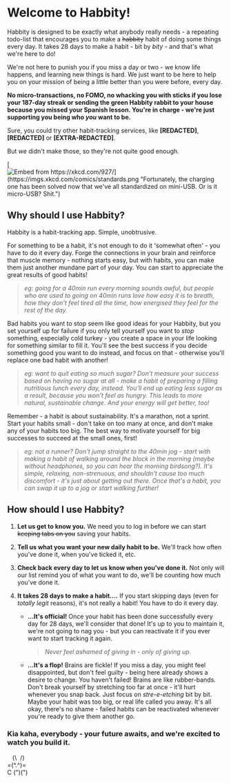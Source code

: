 # Welcome to Habbity!

Habbity is designed to be exactly what anybody really needs - a repeating todo-list that encourages you to make a ~~habbity~~ habit of doing some things every day. It takes 28 days to make a habit - bit by *bity* - and that's what we're here to do!

We're not here to punish you if you miss a day or two - we know life happens, and learning new things is hard. We just want to be here to help you on your mission of being a little better than you were before, every day.

**No micro-transactions, no FOMO, no whacking you with sticks if you lose your 187-day streak or sending the green Habbity rabbit to your house because you missed your Spanish lesson. You're in charge - we're just supporting you being who *you* want to be.**

Sure, you could try other habit-tracking services, like **[REDACTED]**, **[REDACTED]** or **[EXTRA-REDACTED]**.

But *we* didn't make those, so they're not quite good enough.

[![Embed from https://xkcd.com/927/](https://imgs.xkcd.com/comics/standards.png "Fortunately, the charging one has been solved now that we've all standardized on mini-USB. Or is it micro-USB? Shit.")](https://imgs.xkcd.com/comics/standards.png)

## Why should I use Habbity?

Habbity is a habit-tracking app. Simple, unobtrusive.

For something to be a habit, it's not enough to do it 'somewhat often' - you have to do it every day. Forge the connections in your brain and reinforce that muscle memory - nothing starts easy, but with habits, you can make them just another mundane part of your day. You can start to appreciate the great results of good habits!

> *eg: going for a 40min run every morning sounds awful, but people who are used to going on 40min runs love how easy it is to breath, how they don't feel tired all the time, how energised they feel for the rest of the day.*

Bad habits you want to stop seem like good ideas for your Habbity, but you set yourself up for failure if you only tell yourself you want to *stop* something, especially cold turkey - you create a space in your life looking for something similar to fill it. You'll see the best success if you decide something good you want to do instead, and focus on that - otherwise you'll replace one bad habit with another!

> *eg: want to quit eating so much sugar? Don't measure your success based on having no sugar at all - make a habit of preparing a filling nutritious lunch every day, instead. You'll end up eating less sugar as a result, because you won't feel as hungry. This leads to more natural, sustainable change. And your energy will get better, too!*

Remember - a habit is about sustainability. It's a marathon, not a sprint. Start your habits small - don't take on too many at once, and don't make any of your habits too big. The best way to motivate yourself for big successes to succeed at the small ones, first!

> *eg: not a runner? Don't jump straight to the 40min jog - start with making a habit of walking around the block in the morning (maybe without headphones, so you can hear the morning birdsong?). It's simple, relaxing, non-strenuous, and shouldn't cause too much discomfort - it's just about getting out there. Once that's a habit, you can swap it up to a jog or start walking further!*

## How should I use Habbity?

1.  **Let us get to know you.** We need you to log in before we can start ~~keeping tabs on you~~ saving your habits.
1.  **Tell us what you want your new daily habit to be.** We'll track how often you've done it, when you've ticked it, etc.
1.  **Check back every day to let us know when you've done it.** Not only will our list remind you of what you want to do, we'll be counting how much you've done it.
1.  **It takes 28 days to make a habit....** If you start skipping days (even for *totally legit* reasons), it's not really a habit! You have to do it every day.

    - **...It's official!** Once your habit has been done successfully every day for 28 days, we'll consider that done! It's up to you to maintain it, we're not going to nag you - but you can reactivate it if you ever want to start tracking it again.
      > *Never feel ashamed of giving in - only of giving up.*
    - **...It's a flop!** Brains are fickle! If you miss a day, you might feel disappointed, but don't feel guilty - being here already shows a desire to change. You haven't failed! Brains are like rubber-bands. Don't break yourself by stretching too far at once - it'll hurt whenever you snap back. Just focus on *stre-e-etching* bit by bit. Maybe your habit was too big, or real life called you away. It's all okay, there's no shame - failed habits can be reactivated whenever you're ready to give them another go.

### Kia kaha, everybody - your future awaits, and we're excited to watch you build it.

&nbsp;&nbsp;&nbsp;(\ &nbsp;/)  
=(^.^)=  
C&nbsp;(")(")